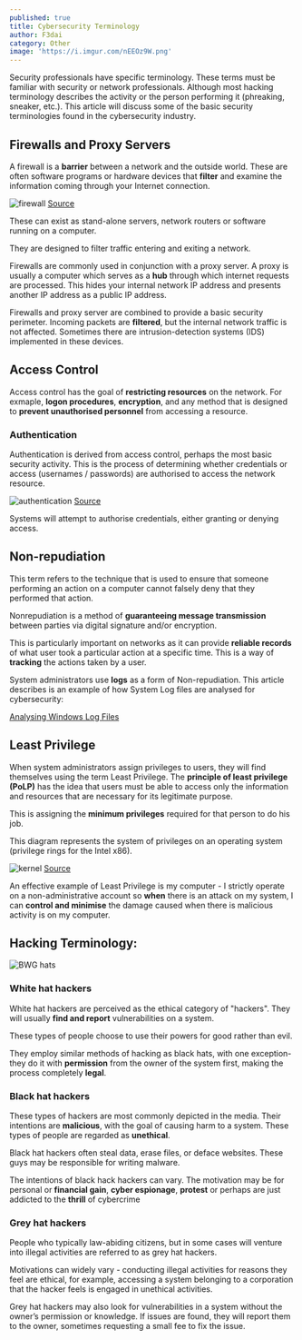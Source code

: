 ```yaml
---
published: true
title: Cybersecurity Terminology
author: F3dai
category: Other
image: 'https://i.imgur.com/nEEOz9W.png'
---
```

Security professionals have specific terminology. These terms must be familiar with security or network professionals. Although most hacking terminology describes the activity or the person performing it (phreaking, sneaker, etc.). This article will discuss some of the basic security terminologies found in the cybersecurity industry.

## Firewalls and Proxy Servers

A firewall is a **barrier** between a network and the outside world. These are often software programs or hardware devices that **filter** and examine the information coming through your Internet connection. 

![firewall](https://i.imgur.com/nEEOz9W.png)
[Source](https://www.netstar.co.uk/why-do-i-need-a-firewall-business/)

These can exist as stand-alone servers, network routers or software running on a computer. 

They are designed to filter traffic entering and exiting a network.

Firewalls are commonly used in conjunction with a proxy server. A proxy is usually a computer which serves as a **hub** through which internet requests are processed. This hides your internal network IP address and presents another IP address as a public IP address.

Firewalls and proxy server are combined to provide a basic security perimeter. Incoming packets are **filtered**, but the internal network traffic is not affected. Sometimes there are intrusion-detection systems (IDS) implemented in these devices. 

## Access Control

Access control has the goal of **restricting resources** on the network. For exmaple, **logon procedures**, **encryption**, and any method that is designed to **prevent unauthorised personnel** from accessing a resource.

### Authentication

Authentication is derived from access control, perhaps the most basic security activity. This is the process of determining whether credentials or access (usernames / passwords) are authorised to access the network resource.

![authentication](https://i.imgur.com/vL86yzZ.png)
[Source](https://swoopnow.com/security-authentication-vs-authorization/)

Systems will attempt to authorise credentials, either granting or denying access. 

## Non-repudiation 

This term refers to the technique that is used to ensure that someone performing an action on a computer cannot falsely deny that they performed that action. 

Nonrepudiation is a method of **guaranteeing message transmission** between parties via digital signature and/or encryption. 

This is particularly important on networks as it can provide **reliable records** of what user took a particular action at a specific time. This is a way of **tracking** the actions taken by a user. 

System administrators use **logs** as a form of Non-repudiation. This article describes is an example of how System Log files are analysed for cybersecurity:

[Analysing Windows Log Files](/other/Analysing-Windows-Logs/)

## Least Privilege

When system administrators assign privileges to users, they will find themselves using the term Least Privilege. The **principle of least privilege (PoLP)** has the idea that users must be able to access only the information and resources that are necessary for its legitimate purpose. 

This is assigning the **minimum privileges** required for that person to do his job.

This diagram represents the system of privileges on an operating system (privilege rings for the Intel x86).

![kernel](https://i.imgur.com/M2bwBhy)
[Source](https://en.wikipedia.org/wiki/Principle_of_least_privilege)

An effective example of Least Privilege is my computer - I strictly operate on a non-administrative account so **when** there is an attack on my system, I can **control and minimise** the damage caused when there is malicious activity is on my computer. 

## Hacking Terminology:

![BWG hats](https://i.imgur.com/PmmLfBA.png)

### White hat hackers

White hat hackers are perceived as the ethical category of "hackers". They will usually **find and report** vulnerabilities on a system. 

These types of people choose to use their powers for good rather than evil.

They employ similar methods of hacking as black hats, with one exception- they do it with **permission** from the owner of the system first, making the process completely **legal**. 

### Black hat hackers 

These types of hackers are most commonly depicted in the media. Their intentions are **malicious**, with the goal of causing harm to a system. These types of people are regarded as **unethical**.

Black hat hackers often steal data, erase files, or deface websites. These guys may be responsible for writing malware.

The intentions of black hack hackers can vary. The motivation may be for personal or **financial gain**, **cyber espionage**, **protest** or perhaps are just addicted to the **thrill** of cybercrime

### Grey hat hackers 

People who typically law-abiding citizens, but in some cases will venture into illegal activities are referred to as grey hat hackers.

Motivations can widely vary - conducting illegal activities for reasons they feel are ethical, for example, accessing a system belonging to a corporation that the hacker feels is engaged in unethical activities. 

Grey hat hackers may also look for vulnerabilities in a system without the owner’s permission or knowledge. If issues are found, they will report them to the owner, sometimes requesting a small fee to fix the issue.
